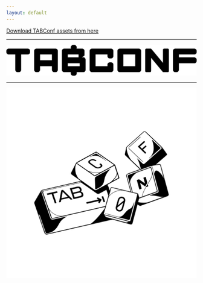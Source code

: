```yaml
---
layout: default
---
```



[Download TABConf assets from here](https://github.com/TABConf/2023.tabconf.com/tree/main/assets/img)<br>

* * *

![TABConf_Black_Medium](assets/img/TABConf_Black_Medium.png)

* * *

![NG](assets/img/logo.png)
